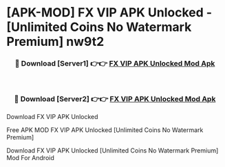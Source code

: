 # [APK-MOD] FX VIP APK Unlocked - [Unlimited Coins No Watermark Premium] nw9t2



<div align="center">
<h3>🔴 Download [Server1] 👉👉 <a href="https://momento.my/?title=FX_VIP_APK_Unlocked">FX VIP APK Unlocked Mod Apk</a></h3><br>

<h3>🔴 Download [Server2] 👉👉 <a href="https://momento.my/?title=FX_VIP_APK_Unlocked">FX VIP APK Unlocked Mod Apk</a></h3>
</div>



Download FX VIP APK Unlocked 

Free APK MOD FX VIP APK Unlocked [Unlimited Coins No Watermark Premium]

Download FX VIP APK Unlocked [Unlimited Coins No Watermark Premium] Mod For Android

